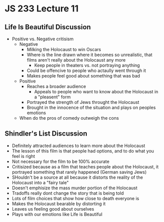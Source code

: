 # JS 233 Lecture 11
## Life Is Beautiful Discussion
- Positive vs. Negative critisism
    - Negative
        - Milking the Holocaust to win Oscars
        - Where is the line drawn where it becomes so unrealistic, that films aren't really about the Holocaust any more
            - Keep people in theaters vs. not portraying anything
        - Could be offencive to people who actaully went through it
        - Makes people feel good about something that was bad
    - Positive
        - Reaches a broader audience
            - Appeals to people who want to know about the Holocaust in a "pleasent" form
        - Portrayed the strength of Jews throught the Holocaust
        - Brought in the innocence of the situation and plays on peoples emotions
    - When do the pros of comedy outweigh the cons

## Shindler's List Discussion
- Definitely attracted audiences to learn more about the Holocaust
- The lesson of this film is that people had options, and to do what you feel is right
- Not necessary for the film to be 100% accurate
- Critisized because as a film that teaches people about the Holocaust, it portrayed something that rarely happened (German saving Jews)
- SHouldn't be a source at all because it distorts the reality of the Holocaust into a "fairy tale"
- Doesn't emphisize the mass murder portion of the Holocaust
- Tradoffs really dont change the story that is being told
- Lots of film choices that show how close to death everyone is
- Makes the Holocaust bearable by distorting it
- Leaves us feeling good about ourselves
- Plays with our emotions like Life is Beautiful
